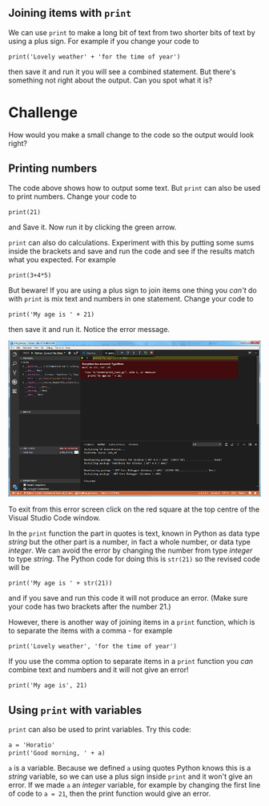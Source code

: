 Joining items with `print`
--------------------------
We can use `print` to make a long bit of text from two shorter bits of text by using a plus sign. For example if you change your code to
```
print('Lovely weather' + 'for the time of year')
```
then save it and run it you will see a combined statement. But there's something not right about the output. Can you spot what it is? 

Challenge
=========
How would you make a small change to the code so the output would look right?

Printing numbers
----------------
The code above shows how to output some text. But `print` can also be used to print numbers. Change your code to
```
print(21)
```
and Save it. Now run it by clicking the green arrow. 

`print` can also do calculations. Experiment with this by putting some sums inside the brackets and save and run the code and see if the results match what you expected. For example
```
print(3+4*5)
```
But beware! If you are using a plus sign to join items one thing you 
*can't* do with `print` is mix text and numbers in one statement. Change your code to
```
print('My age is ' + 21)
```
then save it and run it. Notice the error message.

![alt text](TypeError.png "Type Error")

To exit from this error screen click on the red square at the top centre of the Visual Studio Code window.

In the `print` function the part in quotes is text, known in Python as data type *string* but the other part is a number, in fact a whole number, or data type *integer*. We can avoid the error by changing the number from type *integer* to type *string*. The Python code for doing this is `str(21)` so the revised code will be
```
print('My age is ' + str(21))
```
and if you save and run this code it will not produce an error. (Make sure your code has two brackets after the number 21.)

However, there is another way of joining items in a `print` function, which is to separate the items with a comma - for example 
```
print('Lovely weather', 'for the time of year')
```
If you use the comma option to separate items in a `print` function you *can* combine text and numbers and it will not give an error!
```
print('My age is', 21)
```

Using `print` with variables
----------------------------
`print` can also be used to print variables. Try this code:
```
a = 'Horatio'
print('Good morning, ' + a)
```
`a` is a variable. Because we defined `a` using quotes Python knows this is a *string* variable, so we can use a plus sign inside `print` and it won't give an error. If we made `a` an *integer* variable, for example by changing the first line of code to `a = 21`, then the print function would give an error.

